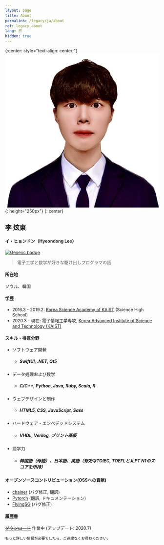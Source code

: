```yaml
---
layout: page
title: About
permalink: /legacy/ja/about
ref: legacy_about
lang: 日
hidden: true
---
```

{:center: style="text-align: center;"}
![profile](./image/profile.jpg){: height="250px"} 
{: center}

## 李 炫東
#### イ・ヒョンドン（Hyeondong Lee）
[![Generic badge](https://img.shields.io/badge/Email-Hyeondong_Lee-brown.svg)](mailto:hyeondnl@kaist.ac.kr) 
> 電子工学と数学が好きな駆け出しプログラマの話


#### 所在地
ソウル、韓国

#### 学歴
- 2016.3 - 2019.2: [Korea Science Academy of KAIST](https://ksa.hs.kr/Eng) (Science High School)
- 2020.3 - 現在: 電子情報工学専攻, [Korea Advanced Institute of Science and Technology (KAIST)](https://www.kaist.ac.kr/en/)

#### スキル・得意分野
- ソフトウェア開発
    - ##### SwiftUI, .NET, Qt5
- データ処理および数学
    - ##### C/C++, Python, Java, Ruby, Scala, R
- ウェブデザインと制作
    - ##### HTML5, CSS, JavaScript, Sass
- ハードウェア・エンベデッドシステム
    - ##### VHDL, Verilog, プリント基板
- 語学力
    - ##### 韓国語（母語）、日本語、英語（有効なTOIEC, TOEFLとJLPT N1のスコアを所持）

#### オープンソースコントリビューション(OSSへの貢献)
- [chainer]() (バグ修正, 翻訳)
- [Pytorch]() (翻訳, ドキュメンテーション)
- [FlyingSG]() (バグ修正)

#### 履歴書
 [~~ダウンロード~~]() 作業中 (アップデート: 2020.7)


`もっと詳しい情報が必要でしたら、ご遠慮なくお尋ねください。`
